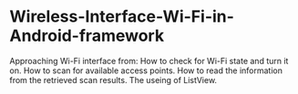 # Wireless-Interface-Wi-Fi-in-Android-framework
 
 Approaching Wi-Fi interface from:
How to check for Wi-Fi state and turn it on.
How to scan for available access points.
How to read the information from the retrieved scan results.
The useing of ListView.

